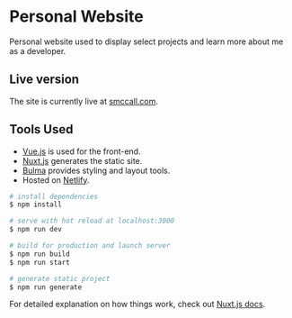 # Personal Website

Personal website used to display select projects and learn more about me as a developer.

## Live version

The site is currently live at [smccall.com](smccall.com).

## Tools Used

- [Vue.js](https://vuejs.org) is used for the front-end.
- [Nuxt.js](https://nuxtjs.org) generates the static site.
- [Bulma](https://bulma.io) provides styling and layout tools.
- Hosted on [Netlify](https://www.netlify.com/).








```bash
# install dependencies
$ npm install

# serve with hot reload at localhost:3000
$ npm run dev

# build for production and launch server
$ npm run build
$ npm run start

# generate static project
$ npm run generate
```

For detailed explanation on how things work, check out [Nuxt.js docs](https://nuxtjs.org).
